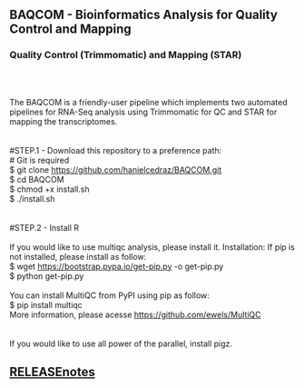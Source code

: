 
## BAQCOM - Bioinformatics Analysis for Quality Control and Mapping <br>
### Quality Control (Trimmomatic) and Mapping (STAR)
<br>
<br>

The BAQCOM is a friendly-user pipeline which implements two automated pipelines for RNA-Seq analysis using Trimmomatic for QC and  STAR for mapping the transcriptomes.
<br>
<br>
<br>
#STEP.1 - Download this repository to a preference path:<br>
	# Git is required<br>
	 $ git clone https://github.com/hanielcedraz/BAQCOM.git<br>
	 $ cd BAQCOM<br>
	 $ chmod +x install.sh<br>
	 $ ./install.sh<br>
<br>
<br>
#STEP.2 - Install R <br>
<br>
If you would like to use multiqc analysis, please install it.
Installation:
        If pip is not installed, please install as follow:<br>
            $ wget https://bootstrap.pypa.io/get-pip.py -o get-pip.py<br>
            $ python get-pip.py<br>
<br>
        You can install MultiQC from PyPI using pip as follow:<br>
            $ pip install multiqc<br>
	More information, please acesse https://github.com/ewels/MultiQC<br>
	<br>
	<br>
	If you would like to use all power of the parallel, install pigz.
	



## <a href="https://github.com/hanielcedraz/BAQCOM/blob/47ef1813f68f6c79f51e59a126024ab5d6ce1b3f/RELEASE_notes.md">RELEASEnotes</a>
